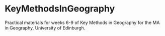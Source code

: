 # KeyMethodsInGeography
Practical materials for weeks 6-9 of Key Methods in Geography for the MA in Geography, University of Edinburgh. 
